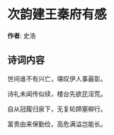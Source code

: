 # 次韵建王秦府有感

**作者**: 史浩

## 诗词内容

世间谁不有兴亡，堪叹伊人事最彰。

诗礼未闻传似续，楼台先欲芘淫荒。

自从冠履归泉下，无复轮蹄塞柳行。

富贵由来保勤俭，高危满溢岂能长。

